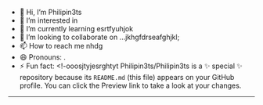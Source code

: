 - 👋 Hi, I’m Philipin3ts
- 👀 I’m interested in 
- 🌱 I’m currently learning esrtfyuhjok
- 💞️ I’m looking to collaborate on ...jkhgfdrseafghjkl;
- 📫 How to reach me nhdg
- 😄 Pronouns: .
- ⚡ Fun fact: 
<!-ooosjtyjesrghtyt
Philipin3ts/Philipin3ts is a ✨ special ✨ repository because its `README.md` (this file) appears on your GitHub profile.
You can click the Preview link to take a look at your changes.
---
